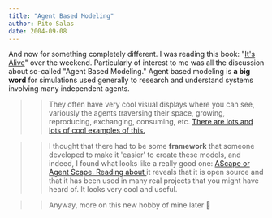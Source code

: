 ```yaml
---
title: "Agent Based Modeling"
author: Pito Salas
date: 2004-09-08
---
```




And now for something completely different. I was reading this book: "[It's
Alive](<http://www.amazon.com/exec/obidos/tg/detail/-/1400046416/102-3202368-3881736?v=glance>)"
over the weekend. Particularly of interest to me was all the discussion about
so-called "Agent Based Modeling." Agent based modeling is **a big word** for
simulations used generally to research and understand systems involving many
independent agents.

>>

>> They often have very cool visual displays where you can see, variously the
agents traversing their space, growing, reproducing, exchanging, consuming,
etc. [There are lots and lots of cool examples of
this.](<http://www.google.com/search?sourceid=navclient&ie=UTF-8&q=agent+based+modeling>)

>>

>> I thought that there had to be some **framework** that someone developed to
make it 'easier' to create these models, and indeed, I found what looks like a
really good one: [AScape or Agent Scape. Reading about
](<http://jasss.soc.surrey.ac.uk/4/1/5.html>)it reveals that it is open source
and that it has been used in many real projects that you might have heard of.
It looks very cool and useful.

>>

>> Anyway, more on this new hobby of mine later 🙂


